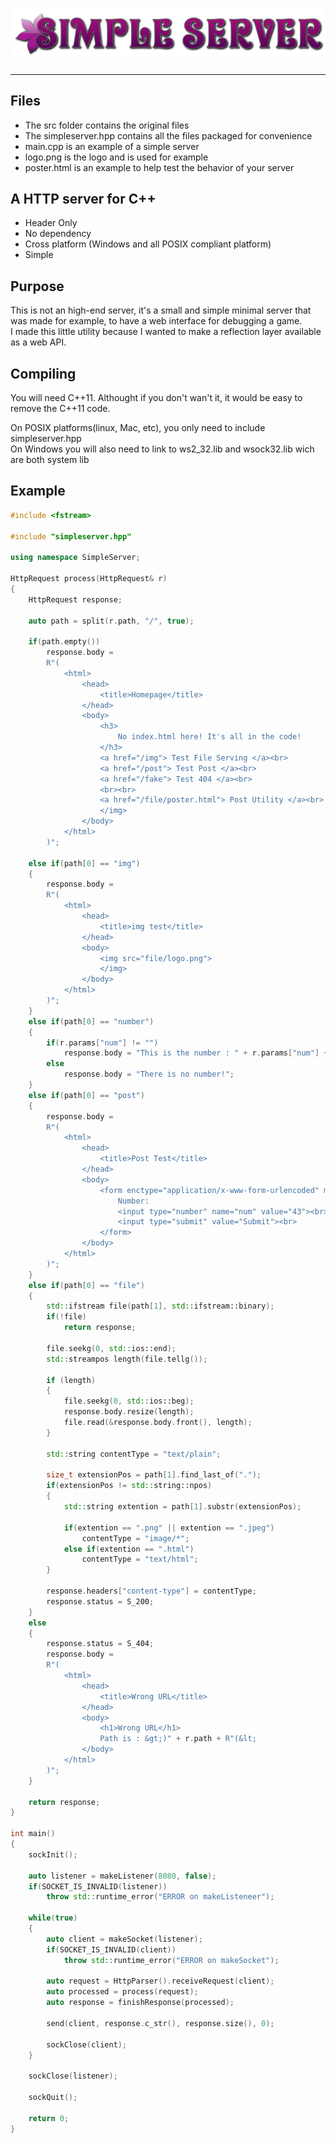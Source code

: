 # ![Simple Server](./logo.png)

---

## Files

* The src folder contains the original files
* The simpleserver.hpp contains all the files packaged for convenience
* main.cpp is an example of a simple server
* logo.png is the logo and is used for example
* poster.html is an example to help test the behavior of your server

## A HTTP server for C++

* Header Only
* No dependency
* Cross platform (Windows and all POSIX compliant platform)
* Simple

## Purpose

This is not an high-end server, it's a small and simple minimal server that was made for example, to have a web interface for debugging a game.  
I made this little utility because I wanted to make a reflection layer available as a web API.

## Compiling

You will need C++11. Althought if you don't wan't it, it would be easy to remove the C++11 code.  
  
On POSIX platforms(linux, Mac, etc), you only need to include simpleserver.hpp  
On Windows you will also need to link to ws2_32.lib and wsock32.lib wich are both system lib  


## Example

```cpp
#include <fstream>

#include "simpleserver.hpp"

using namespace SimpleServer;

HttpRequest process(HttpRequest& r)
{
    HttpRequest response;

    auto path = split(r.path, "/", true);

    if(path.empty())
        response.body =
        R"(
            <html>
                <head>
                    <title>Homepage</title>
                </head>
                <body>
                    <h3>
                        No index.html here! It's all in the code!
                    </h3>
                    <a href="/img"> Test File Serving </a><br>
                    <a href="/post"> Test Post </a><br>
                    <a href="/fake"> Test 404 </a><br>
                    <br><br>
                    <a href="/file/poster.html"> Post Utility </a><br>
                    </img>
                </body>
            </html>
        )";

    else if(path[0] == "img")
    {
        response.body =
        R"(
            <html>
                <head>
                    <title>img test</title>
                </head>
                <body>
                    <img src="file/logo.png">
                    </img>
                </body>
            </html>
        )";
    }
    else if(path[0] == "number")
    {
        if(r.params["num"] != "")
            response.body = "This is the number : " + r.params["num"] + "!";
        else
            response.body = "There is no number!";
    }
    else if(path[0] == "post")
    {
        response.body =
        R"(
            <html>
                <head>
                    <title>Post Test</title>
                </head>
                <body>
                    <form enctype="application/x-www-form-urlencoded" method="post" action="number">
                        Number:
                        <input type="number" name="num" value="43"><br>
                        <input type="submit" value="Submit"><br>
                    </form>
                </body>
            </html>
        )";
    }
    else if(path[0] == "file")
    {
        std::ifstream file(path[1], std::ifstream::binary);
        if(!file)
            return response;

        file.seekg(0, std::ios::end);
        std::streampos length(file.tellg());

        if (length)
        {
            file.seekg(0, std::ios::beg);
            response.body.resize(length);
            file.read(&response.body.front(), length);
        }

        std::string contentType = "text/plain";

        size_t extensionPos = path[1].find_last_of(".");
        if(extensionPos != std::string::npos)
        {
            std::string extention = path[1].substr(extensionPos);

            if(extention == ".png" || extention == ".jpeg")
                contentType = "image/*";
            else if(extention == ".html")
                contentType = "text/html";
        }

        response.headers["content-type"] = contentType;
        response.status = S_200;
    }
    else
    {
        response.status = S_404;
        response.body =
        R"(
            <html>
                <head>
                    <title>Wrong URL</title>
                </head>
                <body>
                    <h1>Wrong URL</h1>
                    Path is : &gt;)" + r.path + R"(&lt;
                </body>
            </html>
        )";
    }

    return response;
}

int main()
{
    sockInit();

    auto listener = makeListener(8080, false);
    if(SOCKET_IS_INVALID(listener))
        throw std::runtime_error("ERROR on makeListeneer");

    while(true)
    {
        auto client = makeSocket(listener);
        if(SOCKET_IS_INVALID(client))
            throw std::runtime_error("ERROR on makeSocket");

        auto request = HttpParser().receiveRequest(client);
        auto processed = process(request);
        auto response = finishResponse(processed);

        send(client, response.c_str(), response.size(), 0);

        sockClose(client);
    }

    sockClose(listener);

    sockQuit();

    return 0;
}
```
